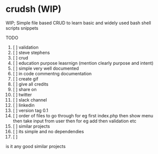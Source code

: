 # crudsh (WIP)
WIP; Simple file based CRUD to learn basic and widely used bash shell scripts snippets

TODO

1. [ ]  validation
1. [ ]  steve stephens
1. [ ]  crud
1. [ ]  education purpose leasrnign (mention clearly purpose and intent)
1. [ ]  simple very well documented
1. [ ]  in code commentng documentation
1. [ ]  create gif
1. [ ]  give all credits
1. [ ]  share on
1. [ ]      twitter
1. [ ]      slack channel
1. [ ]      linkedin
1. [ ]  version tag 0.1
1. [ ]  order of files to go through for eg first index.php then show menu then take input from user then for eg add then validation etc
1. [ ]  similar projects
1. [ ]  its simple and no dependendies
1. [ ]






is it any good
similar projects
